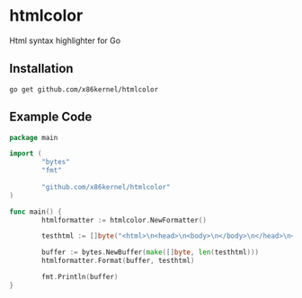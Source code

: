 # htmlcolor

Html syntax highlighter for Go

## Installation

```
go get github.com/x86kernel/htmlcolor
```

## Example Code


``` go
package main

import (
        "bytes"
        "fmt"
        
        "github.com/x86kernel/htmlcolor"
)

func main() {
        htmlformatter := htmlcolor.NewFormatter()

        testhtml := []byte("<html>\n<head>\n<body>\n</body>\n</head>\n</html>")

        buffer := bytes.NewBuffer(make([]byte, len(testhtml)))
        htmlformatter.Format(buffer, testhtml)

        fmt.Println(buffer)
}
```
